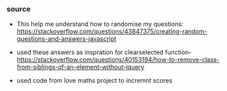 ### source
* This help me understand how to randomise my questions: https://stackoverflow.com/questions/43847375/creating-random-questions-and-answers-javascript

* used these answers as inspration for clearselected function- https://stackoverflow.com/questions/40153194/how-to-remove-class-from-siblings-of-an-element-without-jquery

* used code from love maths project to incremnt scores 